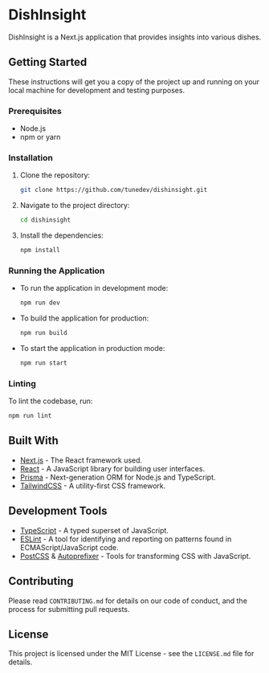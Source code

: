 # DishInsight

DishInsight is a Next.js application that provides insights into various dishes.

## Getting Started

These instructions will get you a copy of the project up and running on your local machine for development and testing purposes.

### Prerequisites

- Node.js
- npm or yarn

### Installation

1. Clone the repository:

   ```bash
   git clone https://github.com/tunedev/dishinsight.git
   ```

2. Navigate to the project directory:

   ```bash
   cd dishinsight
   ```

3. Install the dependencies:
   ```bash
   npm install
   ```

### Running the Application

- To run the application in development mode:

  ```bash
  npm run dev
  ```

- To build the application for production:

  ```bash
  npm run build
  ```

- To start the application in production mode:
  ```bash
  npm run start
  ```

### Linting

To lint the codebase, run:

```bash
npm run lint
```

## Built With

- [Next.js](https://nextjs.org/) - The React framework used.
- [React](https://reactjs.org/) - A JavaScript library for building user interfaces.
- [Prisma](https://www.prisma.io/) - Next-generation ORM for Node.js and TypeScript.
- [TailwindCSS](https://tailwindcss.com/) - A utility-first CSS framework.

## Development Tools

- [TypeScript](https://www.typescriptlang.org/) - A typed superset of JavaScript.
- [ESLint](https://eslint.org/) - A tool for identifying and reporting on patterns found in ECMAScript/JavaScript code.
- [PostCSS](https://postcss.org/) & [Autoprefixer](https://github.com/postcss/autoprefixer) - Tools for transforming CSS with JavaScript.

## Contributing

Please read `CONTRIBUTING.md` for details on our code of conduct, and the process for submitting pull requests.

## License

This project is licensed under the MIT License - see the `LICENSE.md` file for details.

